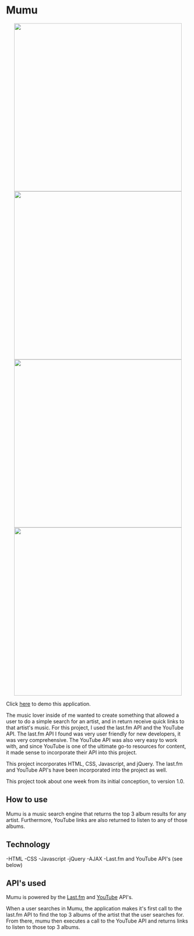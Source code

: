 # Mumu
<p align="center">
    <img width="460" src="images/screenshotsGithub/1.jpg">
    <img width="460" src="images/screenshotsGithub/2.jpg">
    <img width="460" src="images/screenshotsGithub/3.jpg">
    <img width="460" src="images/screenshotsGithub/4.jpg">
</p>

Click [here](https://JesseShawCodes.github.io/mumu/) to demo this application.

The music lover inside of me wanted to create something that allowed a user to do a simple search for an artist, and in return receive quick links to that artist's music. For this project, I used the last.fm API and the YouTube API. The last.fm API I found was very user friendly for new developers, it was very comprehensive. The YouTube API was also very easy to work with, and since YouTube is one of the ultimate go-to resources for content, it made sense to incorporate their API into this project.

This project incorporates HTML, CSS, Javascript, and jQuery. The last.fm and YouTube API's have been incorporated into the project as well.

This project took about one week from its initial conception, to version 1.0.

## How to use

Mumu is a music search engine that returns the top 3 album results for any artist. Furthermore, YouTube links are also returned to listen to any of those albums.

## Technology

-HTML
-CSS
-Javascript
-jQuery
-AJAX
-Last.fm and YouTube API's (see below)

## API's used

Mumu is powered by the [Last.fm](https://www.last.fm/api) and [YouTube](https://developers.google.com/youtube/) API's.

When a user searches in Mumu, the application makes it's first call to the last.fm API to find the top 3 albums of the artist that the user searches for. From there, mumu then executes a call to the YouTube API and returns links to listen to those top 3 albums.